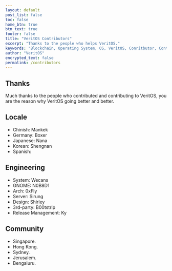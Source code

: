 ```yaml
---
layout: default
post_list: false
toc: false
home_btn: true
btn_text: true
footer: false
title: "VeritOS Contributors"
excerpt: "Thanks to the people who helps VeritOS."
keywords: "Blockchain, Operating System, OS, VeritOS, Conritbutor, Contribution, Community, Open Source"
author: "VeritOS"
encrypted_text: false
permalink: /contributors
---
```


## Thanks 
Much thanks to the people who contributed and contributing to VeritOS, you are the reason why VeritOS going better and better.

## Locale
* Chinish: Mankek
* Germany: Boxer
* Japanese: Nana
* Korean: Shengnan
* Spanish: 

##  Engineering
* System: Wecans
* GNOME: N0B8D1
* Arch: 0xFly
* Server: Sirung
* Design: Shirley
* 3rd-party: B00tstrip
* Release Management: Ky

##  Community 
* Singapore.
* Hong Kong.
* Sydney.
* Jerusalem.
* Bengaluru.


